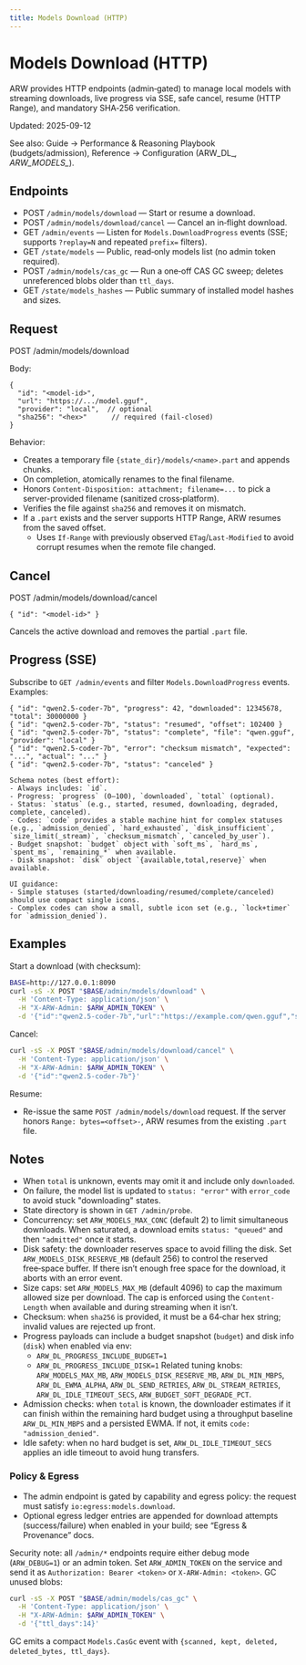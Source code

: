 ```yaml
---
title: Models Download (HTTP)
---
```


# Models Download (HTTP)

ARW provides HTTP endpoints (admin‑gated) to manage local models with streaming downloads, live progress via SSE, safe cancel, resume (HTTP Range), and mandatory SHA‑256 verification.

Updated: 2025-09-12

See also: Guide → Performance & Reasoning Playbook (budgets/admission), Reference → Configuration (ARW_DL_*, ARW_MODELS_*).

## Endpoints

- POST `/admin/models/download` — Start or resume a download.
- POST `/admin/models/download/cancel` — Cancel an in‑flight download.
- GET  `/admin/events` — Listen for `Models.DownloadProgress` events (SSE; supports `?replay=N` and repeated `prefix=` filters).
- GET  `/state/models` — Public, read‑only models list (no admin token required).
- POST `/admin/models/cas_gc` — Run a one‑off CAS GC sweep; deletes unreferenced blobs older than `ttl_days`.
- GET  `/state/models_hashes` — Public summary of installed model hashes and sizes.

## Request

POST /admin/models/download

Body:

```
{
  "id": "<model-id>",
  "url": "https://.../model.gguf",
  "provider": "local",  // optional
  "sha256": "<hex>"      // required (fail-closed)
}
```

Behavior:
- Creates a temporary file `{state_dir}/models/<name>.part` and appends chunks.
- On completion, atomically renames to the final filename.
- Honors `Content-Disposition: attachment; filename=...` to pick a server-provided filename (sanitized cross‑platform).
- Verifies the file against `sha256` and removes it on mismatch.
- If a `.part` exists and the server supports HTTP Range, ARW resumes from the saved offset.
  - Uses `If-Range` with previously observed `ETag`/`Last-Modified` to avoid corrupt resumes when the remote file changed.

## Cancel

POST /admin/models/download/cancel

```
{ "id": "<model-id>" }
```

Cancels the active download and removes the partial `.part` file.

## Progress (SSE)

Subscribe to `GET /admin/events` and filter `Models.DownloadProgress` events. Examples:

```
{ "id": "qwen2.5-coder-7b", "progress": 42, "downloaded": 12345678, "total": 30000000 }
{ "id": "qwen2.5-coder-7b", "status": "resumed", "offset": 102400 }
{ "id": "qwen2.5-coder-7b", "status": "complete", "file": "qwen.gguf", "provider": "local" }
{ "id": "qwen2.5-coder-7b", "error": "checksum mismatch", "expected": "...", "actual": "..." }
{ "id": "qwen2.5-coder-7b", "status": "canceled" }

Schema notes (best effort):
- Always includes: `id`.
- Progress: `progress` (0–100), `downloaded`, `total` (optional).
- Status: `status` (e.g., started, resumed, downloading, degraded, complete, canceled).
- Codes: `code` provides a stable machine hint for complex statuses (e.g., `admission_denied`, `hard_exhausted`, `disk_insufficient`, `size_limit(_stream)`, `checksum_mismatch`, `canceled_by_user`).
- Budget snapshot: `budget` object with `soft_ms`, `hard_ms`, `spent_ms`, `remaining_*` when available.
- Disk snapshot: `disk` object `{available,total,reserve}` when available.

UI guidance:
- Simple statuses (started/downloading/resumed/complete/canceled) should use compact single icons.
- Complex codes can show a small, subtle icon set (e.g., `lock+timer` for `admission_denied`).
```

## Examples

Start a download (with checksum):

```bash
BASE=http://127.0.0.1:8090
curl -sS -X POST "$BASE/admin/models/download" \
  -H 'Content-Type: application/json' \
  -H "X-ARW-Admin: $ARW_ADMIN_TOKEN" \
  -d '{"id":"qwen2.5-coder-7b","url":"https://example.com/qwen.gguf","sha256":"<hex>"}'
```

Cancel:

```bash
curl -sS -X POST "$BASE/admin/models/download/cancel" \
  -H 'Content-Type: application/json' \
  -H "X-ARW-Admin: $ARW_ADMIN_TOKEN" \
  -d '{"id":"qwen2.5-coder-7b"}'
```

Resume:
- Re-issue the same `POST /admin/models/download` request. If the server honors `Range: bytes=<offset>-`, ARW resumes from the existing `.part` file.

## Notes
- When `total` is unknown, events may omit it and include only `downloaded`.
- On failure, the model list is updated to `status: "error"` with `error_code` to avoid stuck "downloading" states.
- State directory is shown in `GET /admin/probe`.
- Concurrency: set `ARW_MODELS_MAX_CONC` (default 2) to limit simultaneous downloads. When saturated, a download emits `status: "queued"` and then `"admitted"` once it starts.
- Disk safety: the downloader reserves space to avoid filling the disk. Set `ARW_MODELS_DISK_RESERVE_MB` (default 256) to control the reserved free‑space buffer. If there isn’t enough free space for the download, it aborts with an error event.
- Size caps: set `ARW_MODELS_MAX_MB` (default 4096) to cap the maximum allowed size per download. The cap is enforced using the `Content-Length` when available and during streaming when it isn’t.
- Checksum: when `sha256` is provided, it must be a 64‑char hex string; invalid values are rejected up front.
- Progress payloads can include a budget snapshot (`budget`) and disk info (`disk`) when enabled via env:
  - `ARW_DL_PROGRESS_INCLUDE_BUDGET=1`
  - `ARW_DL_PROGRESS_INCLUDE_DISK=1`
  Related tuning knobs: `ARW_MODELS_MAX_MB`, `ARW_MODELS_DISK_RESERVE_MB`, `ARW_DL_MIN_MBPS`, `ARW_DL_EWMA_ALPHA`, `ARW_DL_SEND_RETRIES`, `ARW_DL_STREAM_RETRIES`, `ARW_DL_IDLE_TIMEOUT_SECS`, `ARW_BUDGET_SOFT_DEGRADE_PCT`.
- Admission checks: when `total` is known, the downloader estimates if it can finish within the remaining hard budget using a throughput baseline `ARW_DL_MIN_MBPS` and a persisted EWMA. If not, it emits `code: "admission_denied"`.
- Idle safety: when no hard budget is set, `ARW_DL_IDLE_TIMEOUT_SECS` applies an idle timeout to avoid hung transfers.

### Policy & Egress

- The admin endpoint is gated by capability and egress policy: the request must satisfy `io:egress:models.download`.
- Optional egress ledger entries are appended for download attempts (success/failure) when enabled in your build; see “Egress & Provenance” docs.

Security note: all `/admin/*` endpoints require either debug mode (`ARW_DEBUG=1`) or an admin token. Set `ARW_ADMIN_TOKEN` on the service and send it as `Authorization: Bearer <token>` or `X-ARW-Admin: <token>`.
GC unused blobs:

```bash
curl -sS -X POST "$BASE/admin/models/cas_gc" \
  -H 'Content-Type: application/json' \
  -H "X-ARW-Admin: $ARW_ADMIN_TOKEN" \
  -d '{"ttl_days":14}'
```

GC emits a compact `Models.CasGc` event with `{scanned, kept, deleted, deleted_bytes, ttl_days}`.
